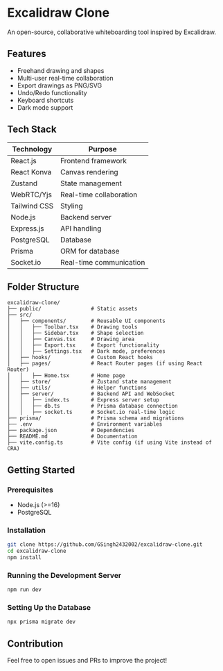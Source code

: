 # Excalidraw Clone

An open-source, collaborative whiteboarding tool inspired by Excalidraw.

## Features

- Freehand drawing and shapes
- Multi-user real-time collaboration
- Export drawings as PNG/SVG
- Undo/Redo functionality
- Keyboard shortcuts
- Dark mode support

## Tech Stack

| Technology   | Purpose                 |
| ------------ | ----------------------- |
| React.js     | Frontend framework      |
| React Konva  | Canvas rendering        |
| Zustand      | State management        |
| WebRTC/Yjs   | Real-time collaboration |
| Tailwind CSS | Styling                 |
| Node.js      | Backend server          |
| Express.js   | API handling            |
| PostgreSQL   | Database                |
| Prisma       | ORM for database        |
| Socket.io    | Real-time communication |

## Folder Structure

```
excalidraw-clone/
├── public/                # Static assets
├── src/
│   ├── components/        # Reusable UI components
│   │   ├── Toolbar.tsx    # Drawing tools
│   │   ├── Sidebar.tsx    # Shape selection
│   │   ├── Canvas.tsx     # Drawing area
│   │   ├── Export.tsx     # Export functionality
│   │   ├── Settings.tsx   # Dark mode, preferences
│   ├── hooks/             # Custom React hooks
│   ├── pages/             # React Router pages (if using React Router)
│   │   ├── Home.tsx       # Home page
│   ├── store/             # Zustand state management
│   ├── utils/             # Helper functions
│   ├── server/            # Backend API and WebSocket
│   │   ├── index.ts       # Express server setup
│   │   ├── db.ts          # Prisma database connection
│   │   ├── socket.ts      # Socket.io real-time logic
├── prisma/                # Prisma schema and migrations
├── .env                   # Environment variables
├── package.json           # Dependencies
├── README.md              # Documentation
├── vite.config.ts         # Vite config (if using Vite instead of CRA)
```

## Getting Started

### Prerequisites

- Node.js (>=16)
- PostgreSQL

### Installation

```sh
git clone https://github.com/GSingh2432002/excalidraw-clone.git
cd excalidraw-clone
npm install
```

### Running the Development Server

```sh
npm run dev
```

### Setting Up the Database

```sh
npx prisma migrate dev
```

## Contribution

Feel free to open issues and PRs to improve the project!
